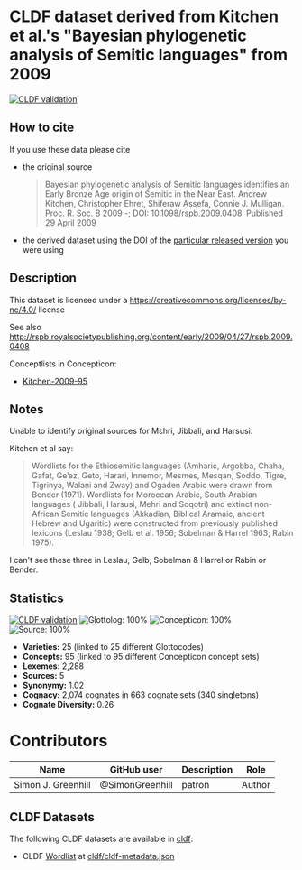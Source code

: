 # CLDF dataset derived from Kitchen et al.'s "Bayesian phylogenetic analysis of Semitic languages" from 2009

[![CLDF validation](https://github.com/lexibank/kitchensemitic/workflows/CLDF-validation/badge.svg)](https://github.com/lexibank/kitchensemitic/actions?query=workflow%3ACLDF-validation)

## How to cite

If you use these data please cite
- the original source
  > Bayesian phylogenetic analysis of Semitic languages identifies an Early Bronze Age origin of Semitic in the Near East. Andrew Kitchen, Christopher Ehret, Shiferaw Assefa, Connie J. Mulligan. Proc. R. Soc. B 2009 -; DOI: 10.1098/rspb.2009.0408. Published 29 April 2009
- the derived dataset using the DOI of the [particular released version](../../releases/) you were using

## Description


This dataset is licensed under a https://creativecommons.org/licenses/by-nc/4.0/ license


See also http://rspb.royalsocietypublishing.org/content/early/2009/04/27/rspb.2009.0408

Conceptlists in Concepticon:
- [Kitchen-2009-95](https://concepticon.clld.org/contributions/Kitchen-2009-95)
## Notes

Unable to identify original sources for Mɛhri, Jibbali, and Harsusi.

Kitchen et al say:

> Wordlists for the Ethiosemitic languages (Amharic, Argobba, Chaha, Gafat, Ge’ez, Geto,
> Harari, Innemor, Mesmes, Mesqan, Soddo, Tigre, Tigrinya, Walani and Zway) and Ogaden Arabic
> were drawn from Bender (1971). Wordlists for Moroccan Arabic, South Arabian languages (
> Jibbali, Harsusi, Mehri and Soqotri) and extinct non-African Semitic languages (Akkadian,
> Biblical Aramaic, ancient Hebrew and Ugaritic) were constructed from previously published
> lexicons (Leslau 1938; Gelb et al. 1956; Sobelman & Harrel 1963; Rabin 1975).

I can't see these three in Leslau, Gelb, Sobelman & Harrel or Rabin or Bender.


## Statistics


[![CLDF validation](https://github.com/lexibank/kitchensemitic/workflows/CLDF-validation/badge.svg)](https://github.com/lexibank/kitchensemitic/actions?query=workflow%3ACLDF-validation)
![Glottolog: 100%](https://img.shields.io/badge/Glottolog-100%25-brightgreen.svg "Glottolog: 100%")
![Concepticon: 100%](https://img.shields.io/badge/Concepticon-100%25-brightgreen.svg "Concepticon: 100%")
![Source: 100%](https://img.shields.io/badge/Source-100%25-brightgreen.svg "Source: 100%")

- **Varieties:** 25 (linked to 25 different Glottocodes)
- **Concepts:** 95 (linked to 95 different Concepticon concept sets)
- **Lexemes:** 2,288
- **Sources:** 5
- **Synonymy:** 1.02
- **Cognacy:** 2,074 cognates in 663 cognate sets (340 singletons)
- **Cognate Diversity:** 0.26

# Contributors

Name               | GitHub user     | Description                          | Role
---                | ---             | ---                                  | ---
Simon J. Greenhill | @SimonGreenhill | patron                               | Author




## CLDF Datasets

The following CLDF datasets are available in [cldf](cldf):

- CLDF [Wordlist](https://github.com/cldf/cldf/tree/master/modules/Wordlist) at [cldf/cldf-metadata.json](cldf/cldf-metadata.json)